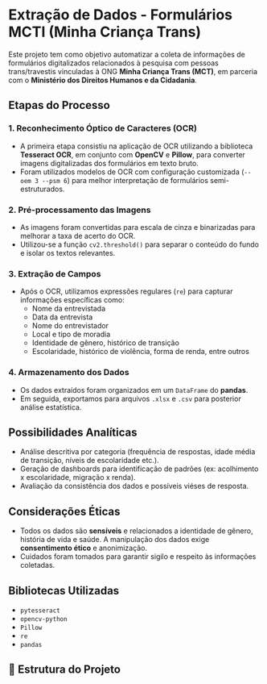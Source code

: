 # Extração de Dados - Formulários MCTI (Minha Criança Trans)

Este projeto tem como objetivo automatizar a coleta de informações de formulários digitalizados relacionados à pesquisa com pessoas trans/travestis vinculadas à ONG **Minha Criança Trans (MCT)**, em parceria com o **Ministério dos Direitos Humanos e da Cidadania**.

## Etapas do Processo

### 1. Reconhecimento Óptico de Caracteres (OCR)
- A primeira etapa consistiu na aplicação de OCR utilizando a biblioteca **Tesseract OCR**, em conjunto com **OpenCV** e **Pillow**, para converter imagens digitalizadas dos formulários em texto bruto.
- Foram utilizados modelos de OCR com configuração customizada (`--oem 3 --psm 6`) para melhor interpretação de formulários semi-estruturados.

### 2. Pré-processamento das Imagens
- As imagens foram convertidas para escala de cinza e binarizadas para melhorar a taxa de acerto do OCR.
- Utilizou-se a função `cv2.threshold()` para separar o conteúdo do fundo e isolar os textos relevantes.

### 3. Extração de Campos
- Após o OCR, utilizamos expressões regulares (`re`) para capturar informações específicas como:
  - Nome da entrevistada
  - Data da entrevista
  - Nome do entrevistador
  - Local e tipo de moradia
  - Identidade de gênero, histórico de transição
  - Escolaridade, histórico de violência, forma de renda, entre outros

### 4. Armazenamento dos Dados
- Os dados extraídos foram organizados em um `DataFrame` do **pandas**.
- Em seguida, exportamos para arquivos `.xlsx` e `.csv` para posterior análise estatística.

## Possibilidades Analíticas

- Análise descritiva por categoria (frequência de respostas, idade média de transição, níveis de escolaridade etc.).
- Geração de dashboards para identificação de padrões (ex: acolhimento x escolaridade, migração x renda).
- Avaliação da consistência dos dados e possíveis viéses de resposta.

## Considerações Éticas

- Todos os dados são **sensíveis** e relacionados a identidade de gênero, história de vida e saúde. A manipulação dos dados exige **consentimento ético** e anonimização.
- Cuidados foram tomados para garantir sigilo e respeito às informações coletadas.

## Bibliotecas Utilizadas

- `pytesseract`
- `opencv-python`
- `Pillow`
- `re`
- `pandas`

## 📁 Estrutura do Projeto


